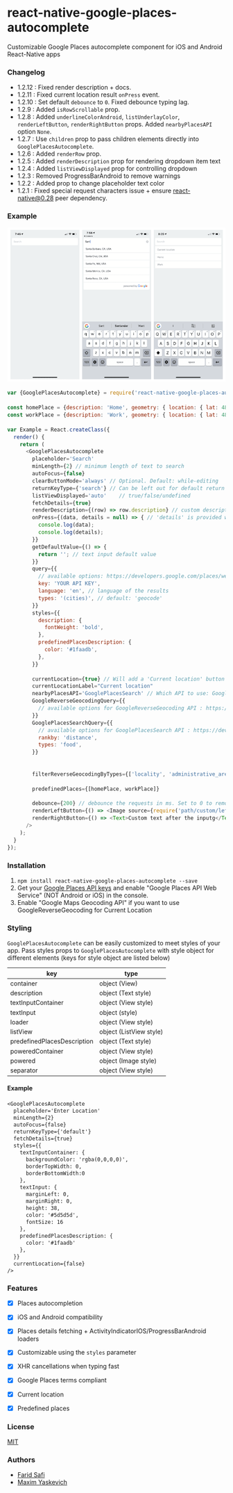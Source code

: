 # react-native-google-places-autocomplete
Customizable Google Places autocomplete component for iOS and Android React-Native apps

### Changelog
- 1.2.12 : Fixed render description + docs.
- 1.2.11 : Fixed current location result `onPress` event.
- 1.2.10 : Set default `debounce` to `0`. Fixed debounce typing lag.
- 1.2.9 : Added `isRowScrollable` prop.
- 1.2.8 : Added `underlineColorAndroid`, `listUnderlayColor`, `renderLeftButton`, `renderRightButton` props. Added `nearbyPlacesAPI` option `None`.
- 1.2.7 : Use `children` prop to pass children elements directly into `GooglePlacesAutocomplete`.
- 1.2.6 : Added `renderRow` prop.
- 1.2.5 : Added `renderDescription` prop for rendering dropdown item text
- 1.2.4 : Added `listViewDisplayed` prop for controlling dropdown
- 1.2.3 : Removed ProgressBarAndroid to remove warnings
- 1.2.2 : Added prop to change placeholder text color
- 1.2.1 : Fixed special request characters issue + ensure react-native@0.28 peer dependency.


### Example

![](https://raw.githubusercontent.com/FaridSafi/react-native-google-places-autocomplete/master/Assets/screenshot.png)

```js
var {GooglePlacesAutocomplete} = require('react-native-google-places-autocomplete');

const homePlace = {description: 'Home', geometry: { location: { lat: 48.8152937, lng: 2.4597668 } }};
const workPlace = {description: 'Work', geometry: { location: { lat: 48.8496818, lng: 2.2940881 } }};

var Example = React.createClass({
  render() {
    return (
      <GooglePlacesAutocomplete
        placeholder='Search'
        minLength={2} // minimum length of text to search
        autoFocus={false}
        clearButtonMode='always' // Optional. Default: while-editing
        returnKeyType={'search'} // Can be left out for default return key https://facebook.github.io/react-native/docs/textinput.html#returnkeytype
        listViewDisplayed='auto'    // true/false/undefined
        fetchDetails={true}
        renderDescription={(row) => row.description} // custom description render
        onPress={(data, details = null) => { // 'details' is provided when fetchDetails = true
          console.log(data);
          console.log(details);
        }}
        getDefaultValue={() => {
          return ''; // text input default value
        }}
        query={{
          // available options: https://developers.google.com/places/web-service/autocomplete
          key: 'YOUR API KEY',
          language: 'en', // language of the results
          types: '(cities)', // default: 'geocode'
        }}
        styles={{
          description: {
            fontWeight: 'bold',
          },
          predefinedPlacesDescription: {
            color: '#1faadb',
          },
        }}

        currentLocation={true} // Will add a 'Current location' button at the top of the predefined places list
        currentLocationLabel="Current location"
        nearbyPlacesAPI='GooglePlacesSearch' // Which API to use: GoogleReverseGeocoding or GooglePlacesSearch
        GoogleReverseGeocodingQuery={{
          // available options for GoogleReverseGeocoding API : https://developers.google.com/maps/documentation/geocoding/intro
        }}
        GooglePlacesSearchQuery={{
          // available options for GooglePlacesSearch API : https://developers.google.com/places/web-service/search
          rankby: 'distance',
          types: 'food',
        }}


        filterReverseGeocodingByTypes={['locality', 'administrative_area_level_3']} // filter the reverse geocoding results by types - ['locality', 'administrative_area_level_3'] if you want to display only cities

        predefinedPlaces={[homePlace, workPlace]}

        debounce={200} // debounce the requests in ms. Set to 0 to remove debounce. By default 0ms.
        renderLeftButton={() => <Image source={require('path/custom/left-icon')} />}
        renderRightButton={() => <Text>Custom text after the inputg</Text>}
      />
    );
  }
});
```


### Installation

1. ```npm install react-native-google-places-autocomplete --save```
2. Get your [Google Places API keys](https://developers.google.com/places/) and enable "Google Places API Web Service" (NOT Android or iOS) in the console.
3. Enable "Google Maps Geocoding API" if you want to use GoogleReverseGeocoding for Current Location



### Styling

```GooglePlacesAutocomplete``` can be easily customized to meet styles of your  app. Pass styles props to ```GooglePlacesAutocomplete``` with style object for different elements (keys for style object are listed below)

| key | type |
| ---- | ---- |
| container | object (View) |
| description | object (Text style) |
| textInputContainer | object (View style) |
| textInput | object (style) |
| loader | object (View style) |
| listView | object (ListView style) |
| predefinedPlacesDescription | object (Text style) |
| poweredContainer | object (View style) |
| powered | object (Image style) |
| separator | object (View style) |


#### Example


```
<GooglePlacesAutocomplete
  placeholder='Enter Location'
  minLength={2}
  autoFocus={false}
  returnKeyType={'default'}
  fetchDetails={true}
  styles={{
    textInputContainer: {
      backgroundColor: 'rgba(0,0,0,0)',
      borderTopWidth: 0,
      borderBottomWidth:0
    },
    textInput: {
      marginLeft: 0,
      marginRight: 0,
      height: 38,
      color: '#5d5d5d',
      fontSize: 16
    },
    predefinedPlacesDescription: {
      color: '#1faadb'
    },
  }}
  currentLocation={false}
/>
```


### Features

- [x] Places autocompletion
- [x] iOS and Android compatibility
- [x] Places details fetching + ActivityIndicatorIOS/ProgressBarAndroid loaders
- [x] Customizable using the ```styles``` parameter
- [x] XHR cancellations when typing fast
- [x] Google Places terms compliant
- [x] Current location
- [x] Predefined places


### License

[MIT](LICENSE)

### Authors

- [Farid Safi](https://www.twitter.com/FaridSafi)
- [Maxim Yaskevich](https://www.twitter.com/mayaskme)

